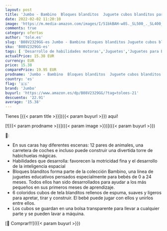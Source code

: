 ```yaml
---
layout: post
title: 'Jumbo - Bambino  Bloques blanditos  Juguete cubos blanditos para bebé a partir de 6 meses'
date: 2022-02-02 11:20:10
image: 'https://m.media-amazon.com/images/I/51bkBAH-w8S._SL500_._SL400_.jpg'
comments: true
category: ofertas
author: 'tole.es'
slug: 'B08V2329GG-es Jumbo - Bambino Bloques blanditos Juguete cubos blanditos...'
sku: 'B08V2329GG-es'
tags: [ 'Desarrollo de habilidades motoras','Juguetes','Juguetes para Bebés y primera infancia','Juguetes para apilar y encajar','Juguetes y juegos','bebé','jumbo', ]
actualPrice: 15.38 EUR
currency: EUR
price: 15.38
comparePrice: 19.95 EUR
prodname: 'Jumbo - Bambino  Bloques blanditos  Juguete cubos blanditos para bebé a partir de 6 meses'
country: 'es'
flag: '🇪🇸'
brand: 'Jumbo'
buyurl: 'https://www.amazon.es/dp/B08V2329GG/?tag=tolees-21'
descuento: '22.91'
average: '15.38'
---
```


Tienes [{{< param title >}}]({{< param buyurl >}}) aqui!

[![{{< param prodname >}}]({{< param image >}})]({{< param buyurl >}})

🔎:

- En sus caras hay diferentes escenas: 12 pares de animales, una carretera de coches e incluso puede construir una divertida torre de habichuelas mágicas.
- Habilidades que desarrolla: favorecen la motricidad fina y el desarrollo de la inteligencia espacial
- Bloques blanditos forma parte de la colección Bambino, una línea de juguetes educativos pensados especialmente para bebés de 0 a 24 meses. Todos ellos han sido desarrollados para ayudar a los más pequeños en sus primeros meses de aprendizaje.
- 6 coloridos cubos de tela blanditos rellenos de espuma, suaves y ligeros para apretar, tirar y construir. El bebé puede jugar con ellos y unirlos entre ellos.
- Los cubos se guardan en una bolsa transparente para llevar a cualquier parte y se pueden lavar a máquina.

[🛒 Comprar!!!]({{< param buyurl >}})
